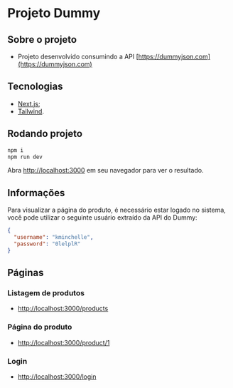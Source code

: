 # Projeto Dummy

## Sobre o projeto

- Projeto desenvolvido consumindo a API [https://dummyjson.com](https://dummyjson.com)

## Tecnologias

- [Next.js](https://nextjs.org/docs);
- [Tailwind](https://nextjs.org/docs).

## Rodando projeto

```bash
npm i
npm run dev
```

Abra [http://localhost:3000](http://localhost:3000) em seu navegador para ver o resultado.

## Informações

Para visualizar a página do produto, é necessário estar logado no sistema, você pode utilizar o seguinte usuário extraído da API do Dummy:

```json
{
  "username": "kminchelle",
  "password": "0lelplR"
}
```

## Páginas

### Listagem de produtos

- [http://localhost:3000/products](http://localhost:3000/products)

### Página do produto

- [http://localhost:3000/product/1](http://localhost:3000/product/1)

### Login

- [http://localhost:3000/login](http://localhost:3000/login)
